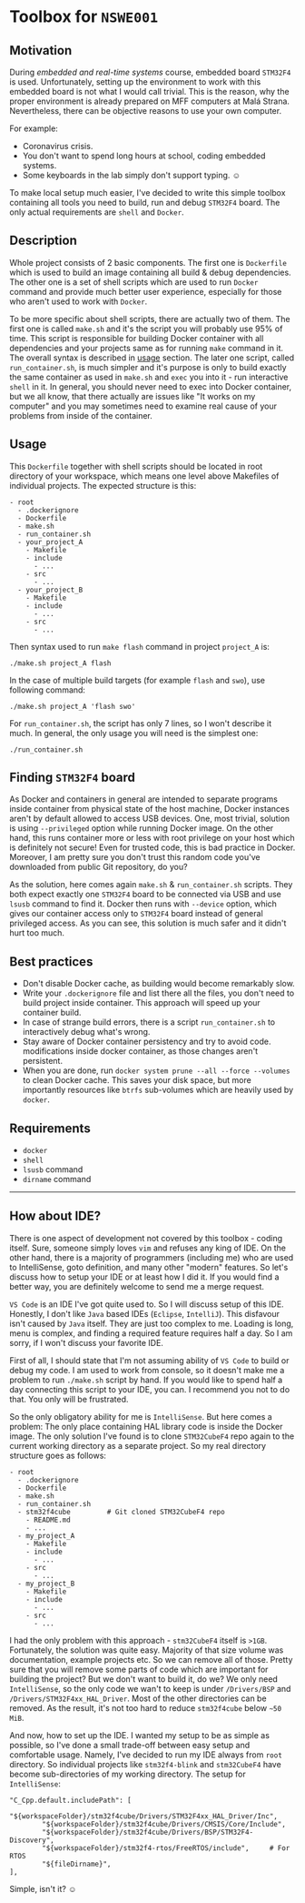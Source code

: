 # Toolbox for `NSWE001`

## Motivation

During _embedded and real-time systems_ course, embedded board `STM32F4` is
used.  Unfortunately, setting up the environment to work with this embedded
board is not what I would call trivial.  This is the reason, why the proper
environment is already prepared on MFF computers at Malá Strana.
Nevertheless, there can be objective reasons to use your own computer.

For example:
  - Coronavirus crisis.
  - You don't want to spend long hours at school, coding embedded systems.
  - Some keyboards in the lab simply don't support typing. ☺️

To make local setup much easier, I've decided to write this simple toolbox
containing all tools you need to build, run and debug `STM32F4` board.
The only actual requirements are `shell` and `Docker`.

## Description

Whole project consists of 2 basic components. The first one is `Dockerfile`
which is used to build an image containing all build & debug dependencies.
The other one is a set of shell scripts which are used to run `Docker`
command and provide much better user experience, especially for those who
aren't used to work with `Docker`.

To be more specific about shell scripts, there are actually two of them.
The first one is called `make.sh` and it's the script you will probably use
95% of time.  This script is responsible for building Docker container with
all dependencies and your projects same as for running `make` command in it.
The overall syntax is described in [usage](#Usage) section.  The later one
script, called `run_container.sh`, is much simpler and it's purpose is only
to build exactly the same container as used in `make.sh` and `exec` you into
it - run interactive `shell` in it.  In general, you should never need to
exec into Docker container, but we all know, that there actually are issues
like "It works on my computer" and you may sometimes need to examine real
cause of your problems from inside of the container.

## Usage

This `Dockerfile` together with shell scripts should be located in root
directory of your workspace, which means one level above Makefiles of
individual projects.  The expected structure is this:

```
- root
  - .dockerignore
  - Dockerfile
  - make.sh
  - run_container.sh
  - your_project_A
    - Makefile
    - include
      - ...
    - src
      - ...
  - your_project_B
    - Makefile
    - include
      - ...
    - src
      - ...
```

Then syntax used to run `make flash` command in project `project_A` is: 

```
./make.sh project_A flash
```

In the case of multiple build targets (for example `flash` and `swo`), use
following command:

```
./make.sh project_A 'flash swo'
```

For `run_container.sh`, the script has only 7 lines, so I won't describe it
much. In general, the only usage you will need is the simplest one:

```
./run_container.sh
```

## Finding `STM32F4` board

As Docker and containers in general are intended to separate programs inside
container from physical state of the host machine, Docker instances aren't
by default allowed to access USB devices.  One, most trivial, solution is
using `--privileged` option while running Docker image.  On the other hand,
this runs container more or less with root privilege on your host which is
definitely not secure!  Even for trusted code, this is bad practice in
Docker.  Moreover, I am pretty sure you don't trust this random code you've
downloaded from public Git repository, do you?

As the solution, here comes again `make.sh` & `run_container.sh` scripts.
They both expect exactly one `STM32F4` board to be connected via USB and use
`lsusb` command to find it.  Docker then runs with `--device` option, which
gives our container access only to `STM32F4` board instead of general
privileged access.  As you can see, this solution is much safer and it
didn't hurt too much.

## Best practices

- Don't disable Docker cache, as building would become remarkably slow.
- Write your `.dockerignore` file and list there all the files, you don't
  need to build project inside container. This approach will speed up your
  container build.
- In case of strange build errors, there is a script `run_container.sh` to
  interactively debug what's wrong.
- Stay aware of Docker container persistency and try to avoid code.
  modifications inside docker container, as those changes aren't persistent.
- When you are done, run `docker system prune --all --force --volumes` to
  clean Docker cache. This saves your disk space, but more importantly
  resources like `btrfs` sub-volumes which are heavily used by `docker`.

## Requirements

- `docker`
- `shell`
- `lsusb` command
- `dirname` command

---

## How about IDE?

There is one aspect of development not covered by this toolbox - coding
itself.  Sure, someone simply loves `vim` and refuses any king of IDE.  On
the other hand, there is a majority of programmers (including me) who are
used to IntelliSense, goto definition, and many other "modern" features.  So
let's discuss how to setup your IDE or at least how I did it.  If you would
find a better way, you are definitely welcome to send me a merge request.

`VS Code` is an IDE I've got quite used to. So I will discuss setup of this
IDE.  Honestly, I don't like `Java` based IDEs (`Eclipse`, `IntelliJ`).
This disfavour isn't caused by `Java` itself.  They are just too complex to
me.  Loading is long, menu is complex, and finding a required feature
requires half a day.  So I am sorry, if I won't discuss your favorite IDE.

First of all, I should state that I'm not assuming ability of `VS Code` to
build or debug my code.  I am used to work from console, so it doesn't make
me a problem to run `./make.sh` script by hand.  If you would like to spend
half a day connecting this script to your IDE, you can.  I recommend you
not to do that.  You only will be frustrated.

So the only obligatory ability for me is `IntelliSense`.  But here comes a
problem: The only place containing HAL library code is inside the Docker
image.  The only solution I've found is to clone `STM32CubeF4` repo again to
the current working directory as a separate project.  So my real directory
structure goes as follows:

```
- root
  - .dockerignore
  - Dockerfile
  - make.sh
  - run_container.sh
  - stm32f4cube         # Git cloned STM32CubeF4 repo
    - README.md
    - ...
  - my_project_A
    - Makefile
    - include
      - ...
    - src
      - ...
  - my_project_B
    - Makefile
    - include
      - ...
    - src
      - ...
```

I had the only problem with this approach - `stm32CubeF4` itself is `>1GB`.
Fortunately, the solution was quite easy.  Majority of that size volume was
documentation, example projects etc.  So we can remove all of those.
Pretty sure that you will remove some parts of code which are important for
building the project? But we don't want to build it, do we?  We only need
`IntelliSense`, so the only code we wan't to keep is under `/Drivers/BSP`
and `/Drivers/STM32F4xx_HAL_Driver`.  Most of the other directories can be
removed.  As the result, it's not too hard to reduce `stm32f4cube` below `~50
MiB`.

And now, how to set up the IDE.  I wanted my setup to be as simple as
possible, so I've done a small trade-off between easy setup and comfortable
usage.  Namely, I've decided to run my IDE always from `root` directory.  So
individual projects like `stm32f4-blink` and `stm32CubeF4` have become
sub-directories of my working directory.  The setup for `IntelliSense`:

```
"C_Cpp.default.includePath": [
        "${workspaceFolder}/stm32f4cube/Drivers/STM32F4xx_HAL_Driver/Inc",
        "${workspaceFolder}/stm32f4cube/Drivers/CMSIS/Core/Include",
        "${workspaceFolder}/stm32f4cube/Drivers/BSP/STM32F4-Discovery",
        "${workspaceFolder}/stm32f4-rtos/FreeRTOS/include",     # For RTOS
        "${fileDirname}",
],
```

Simple, isn't it? ☺
